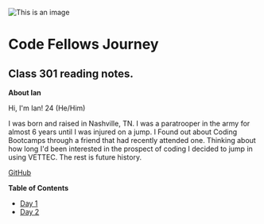 ![This is an image](https://funvizeo.com/media/thumbs/82172d4f763cbf49/hacking-in-progress-memes-4e1fb5ee99dafe08-f6fe178da0393eb0.jpg)
# Code Fellows Journey
## Class 301 reading notes.
**About Ian**

Hi, I'm Ian! 24 (He/Him)

I was born and raised in Nashville, TN. I was a paratrooper in the army for almost 6 years until I was injured on a jump. I Found out about Coding Bootcamps through a friend that had recently attended one. Thinking about how long I'd been interested in the prospect of coding I decided to jump in using VETTEC. The rest is future history.

[GitHub](https://github.com/IanMcshoe)

**Table of Contents**

- [Day 1](Day-1.md)
- [Day 2](Day-2.md)
